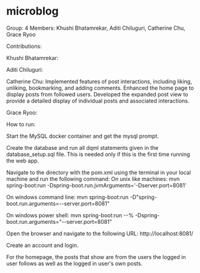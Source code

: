 # microblog

Group: 4 Members: Khushi Bhatamrekar, Aditi Chiluguri, Catherine Chu, Grace Ryoo

Contributions:

Khushi Bhatamrekar:

Aditi Chiluguri:

Catherine Chu: Implemented features of post interactions, including liking, unliking, bookmarking, and adding comments. Enhanced the home page to display posts from followed users. Developed the expanded post view to provide a detailed display of individual posts and associated interactions.

Grace Ryoo:

How to run:

Start the MySQL docker container and get the mysql prompt.

Create the database and run all dqml statements given in the database_setup.sql file. This is needed only if this is the first time running the web app.

Navigate to the directory with the pom.xml using the terminal in your local machine and run the following command:
On unix like machines:
mvn spring-boot:run -Dspring-boot.run.jvmArguments='-Dserver.port=8081'

On windows command line:
mvn spring-boot:run -D"spring-boot.run.arguments=--server.port=8081"

On windows power shell:
mvn spring-boot:run --% -Dspring-boot.run.arguments="--server.port=8081"

Open the browser and navigate to the following URL:
http://localhost:8081/

Create an account and login.

For the homepage, the posts that show are from the users the logged in user follows as well as the logged in user's own posts. 